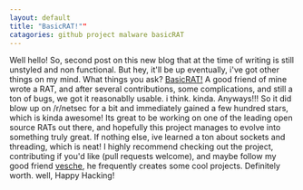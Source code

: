 ```yaml
---
layout: default
title: "BasicRAT!""
catagories: github project malware basicRAT
---
```


Well hello! So, second post on this new blog that at the time of writing is still unstyled and non functional.
But hey, it'll be up eventually, i've got other things on my mind. What things you ask?
[BasicRAT!](https://github.com/vesche/basicRAT) A good friend of mine wrote a RAT, and after several contributions,
some complications, and still a ton of bugs, we got it reasonablly usable. i think. kinda. Anyways!!!
So it did blow up on /r/netsec for a bit and immediately gained a few hundred stars, which is kinda awesome!
Its great to be working on one of the leading open source RATs out there, and hopefully this project manages to evolve into something truly great.
If nothing else, ive learned a ton about sockets and threading, which is neat! I highly recommend checking out the project, contributing if you'd like
(pull requests welcome), and maybe follow my good friend [vesche](https://github.com/vesche), he frequently creates some cool projects.
Definitely worth. well, Happy Hacking!

